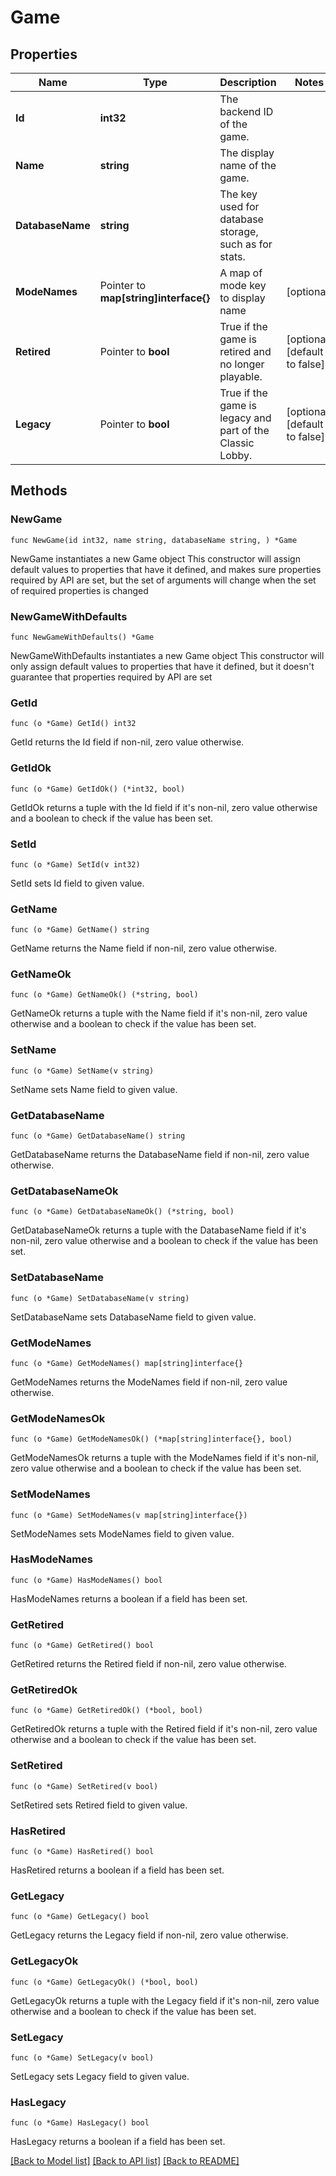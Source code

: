 # Game

## Properties

Name | Type | Description | Notes
------------ | ------------- | ------------- | -------------
**Id** | **int32** | The backend ID of the game. | 
**Name** | **string** | The display name of the game. | 
**DatabaseName** | **string** | The key used for database storage, such as for stats. | 
**ModeNames** | Pointer to **map[string]interface{}** | A map of mode key to display name | [optional] 
**Retired** | Pointer to **bool** | True if the game is retired and no longer playable. | [optional] [default to false]
**Legacy** | Pointer to **bool** | True if the game is legacy and part of the Classic Lobby. | [optional] [default to false]

## Methods

### NewGame

`func NewGame(id int32, name string, databaseName string, ) *Game`

NewGame instantiates a new Game object
This constructor will assign default values to properties that have it defined,
and makes sure properties required by API are set, but the set of arguments
will change when the set of required properties is changed

### NewGameWithDefaults

`func NewGameWithDefaults() *Game`

NewGameWithDefaults instantiates a new Game object
This constructor will only assign default values to properties that have it defined,
but it doesn't guarantee that properties required by API are set

### GetId

`func (o *Game) GetId() int32`

GetId returns the Id field if non-nil, zero value otherwise.

### GetIdOk

`func (o *Game) GetIdOk() (*int32, bool)`

GetIdOk returns a tuple with the Id field if it's non-nil, zero value otherwise
and a boolean to check if the value has been set.

### SetId

`func (o *Game) SetId(v int32)`

SetId sets Id field to given value.


### GetName

`func (o *Game) GetName() string`

GetName returns the Name field if non-nil, zero value otherwise.

### GetNameOk

`func (o *Game) GetNameOk() (*string, bool)`

GetNameOk returns a tuple with the Name field if it's non-nil, zero value otherwise
and a boolean to check if the value has been set.

### SetName

`func (o *Game) SetName(v string)`

SetName sets Name field to given value.


### GetDatabaseName

`func (o *Game) GetDatabaseName() string`

GetDatabaseName returns the DatabaseName field if non-nil, zero value otherwise.

### GetDatabaseNameOk

`func (o *Game) GetDatabaseNameOk() (*string, bool)`

GetDatabaseNameOk returns a tuple with the DatabaseName field if it's non-nil, zero value otherwise
and a boolean to check if the value has been set.

### SetDatabaseName

`func (o *Game) SetDatabaseName(v string)`

SetDatabaseName sets DatabaseName field to given value.


### GetModeNames

`func (o *Game) GetModeNames() map[string]interface{}`

GetModeNames returns the ModeNames field if non-nil, zero value otherwise.

### GetModeNamesOk

`func (o *Game) GetModeNamesOk() (*map[string]interface{}, bool)`

GetModeNamesOk returns a tuple with the ModeNames field if it's non-nil, zero value otherwise
and a boolean to check if the value has been set.

### SetModeNames

`func (o *Game) SetModeNames(v map[string]interface{})`

SetModeNames sets ModeNames field to given value.

### HasModeNames

`func (o *Game) HasModeNames() bool`

HasModeNames returns a boolean if a field has been set.

### GetRetired

`func (o *Game) GetRetired() bool`

GetRetired returns the Retired field if non-nil, zero value otherwise.

### GetRetiredOk

`func (o *Game) GetRetiredOk() (*bool, bool)`

GetRetiredOk returns a tuple with the Retired field if it's non-nil, zero value otherwise
and a boolean to check if the value has been set.

### SetRetired

`func (o *Game) SetRetired(v bool)`

SetRetired sets Retired field to given value.

### HasRetired

`func (o *Game) HasRetired() bool`

HasRetired returns a boolean if a field has been set.

### GetLegacy

`func (o *Game) GetLegacy() bool`

GetLegacy returns the Legacy field if non-nil, zero value otherwise.

### GetLegacyOk

`func (o *Game) GetLegacyOk() (*bool, bool)`

GetLegacyOk returns a tuple with the Legacy field if it's non-nil, zero value otherwise
and a boolean to check if the value has been set.

### SetLegacy

`func (o *Game) SetLegacy(v bool)`

SetLegacy sets Legacy field to given value.

### HasLegacy

`func (o *Game) HasLegacy() bool`

HasLegacy returns a boolean if a field has been set.


[[Back to Model list]](../README.md#documentation-for-models) [[Back to API list]](../README.md#documentation-for-api-endpoints) [[Back to README]](../README.md)


